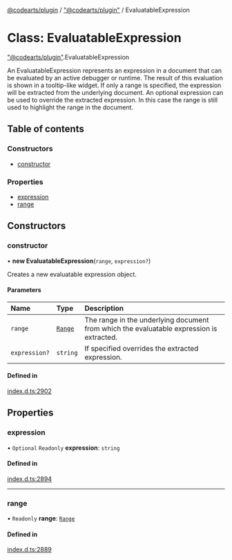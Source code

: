 [@codearts/plugin](../README.md) / ["@codearts/plugin"](../modules/_codearts_plugin_.md) / EvaluatableExpression

# Class: EvaluatableExpression

["@codearts/plugin"](../modules/_codearts_plugin_.md).EvaluatableExpression

An EvaluatableExpression represents an expression in a document that can be evaluated by an active debugger or runtime.
The result of this evaluation is shown in a tooltip-like widget.
If only a range is specified, the expression will be extracted from the underlying document.
An optional expression can be used to override the extracted expression.
In this case the range is still used to highlight the range in the document.

## Table of contents

### Constructors

- [constructor](codearts_plugin_.EvaluatableExpression.md#constructor)

### Properties

- [expression](codearts_plugin_.EvaluatableExpression.md#expression)
- [range](codearts_plugin_.EvaluatableExpression.md#range)

## Constructors

### constructor

• **new EvaluatableExpression**(`range`, `expression?`)

Creates a new evaluatable expression object.

#### Parameters

| Name | Type | Description |
| :------ | :------ | :------ |
| `range` | [`Range`](codearts_plugin_.Range.md) | The range in the underlying document from which the evaluatable expression is extracted. |
| `expression?` | `string` | If specified overrides the extracted expression. |

#### Defined in

[index.d.ts:2902](https://github.com/shuyaqian/cloudide-plugin-api/blob/5b69219/index.d.ts#L2902)

## Properties

### expression

• `Optional` `Readonly` **expression**: `string`

#### Defined in

[index.d.ts:2894](https://github.com/shuyaqian/cloudide-plugin-api/blob/5b69219/index.d.ts#L2894)

___

### range

• `Readonly` **range**: [`Range`](codearts_plugin_.Range.md)

#### Defined in

[index.d.ts:2889](https://github.com/shuyaqian/cloudide-plugin-api/blob/5b69219/index.d.ts#L2889)
